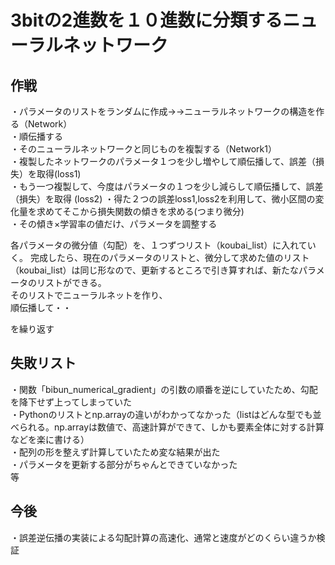 # 3bitの2進数を１０進数に分類するニューラルネットワーク
## 作戦
・パラメータのリストをランダムに作成→→ニューラルネットワークの構造を作る（Network）   
・順伝播する  
・そのニューラルネットワークと同じものを複製する（Network1）  
・複製したネットワークのパラメータ１つを少し増やして順伝播して、誤差（損失）を取得(loss1)   
・もう一つ複製して、今度はパラメータの１つを少し減らして順伝播して、誤差（損失）を取得  (loss2)
・得た２つの誤差loss1,loss2を利用して、微小区間の変化量を求めてそこから損失関数の傾きを求める(つまり微分)  
・その傾き×学習率の値だけ、パラメータを調整する

各パラメータの微分値（勾配）を、１つずつリスト（koubai_list）に入れていく。 
完成したら、現在のパラメータのリストと、微分して求めた値のリスト（koubai_list）は同じ形なので、更新するところで引き算すれば、新たなパラメータのリストができる。  
そのリストでニューラルネットを作り、  
順伝播して・・  

を繰り返す  

## 失敗リスト
・関数「bibun_numerical_gradient」の引数の順番を逆にしていたため、勾配を降下せず上ってしまっていた  
・Pythonのリストとnp.arrayの違いがわかってなかった（listはどんな型でも並べられる。np.arrayは数値で、高速計算ができて、しかも要素全体に対する計算などを楽に書ける）  
・配列の形を整えず計算していたため変な結果が出た  
・パラメータを更新する部分がちゃんとできていなかった  
等

## 今後
・誤差逆伝播の実装による勾配計算の高速化、通常と速度がどのくらい違うか検証
